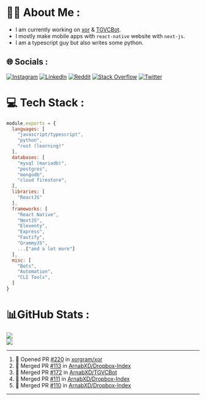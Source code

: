 # 🧑‍💻 About Me :
* I am currently working on [xor](https://github.com/xorgram/xor) & [TGVCBot](https://github.com/ArnabXD/TGVCBot).
* I mostly make mobile apps with `react-native` website with `next-js`.
* I am a typescript guy but also writes some python.

## 🌐 Socials :
[![Instagram](https://img.shields.io/badge/Instagram-%23E4405F.svg?logo=Instagram&logoColor=white)](https://instagram.com/arnabparyali) [![LinkedIn](https://img.shields.io/badge/LinkedIn-%230077B5.svg?logo=linkedin&logoColor=white)](https://linkedin.com/in/arnabparyali) [![Reddit](https://img.shields.io/badge/Reddit-%23FF4500.svg?logo=Reddit&logoColor=white)](https://reddit.com/user/ArnabXD) [![Stack Overflow](https://img.shields.io/badge/-Stackoverflow-FE7A16?logo=stack-overflow&logoColor=white)](https://stackoverflow.com/users/12250600) [![Twitter](https://img.shields.io/badge/Twitter-%231DA1F2.svg?logo=Twitter&logoColor=white)](https://twitter.com/arnabparyali) 

# 💻 Tech Stack :

```js
module.exports = {
  languages: [
    "javascript/typescript",
    "python",
    "rust (learning)"
  ],
  databases: [
    "mysql (mariadb)",
    "postgres",
    "mongodb",
    "cloud firestore",
  ],
  libraries: [
    "ReactJS"
  ],
  frameworks: [
    "React Native",
    "NextJS",
    "Eleventy",
    "Express",
    "Fastify",
    "GrammyJS",
    ...["and a lot more"]
  ],
  misc: [
    "Bots",
    "Automation",
    "CLI Tools",
  ]
}
```

# 📊GitHub Stats :
![](https://github-readme-stats.vercel.app/api?username=ArnabXD&theme=tokyonight&hide_border=false&include_all_commits=false&count_private=false)<br/>
![](https://github-readme-stats.vercel.app/api/top-langs/?username=ArnabXD&theme=tokyonight&hide_border=false&include_all_commits=false&count_private=false&layout=compact)

---

<!--START_SECTION:activity-->
1. 💪 Opened PR [#220](https://github.com/xorgram/xor/pull/220) in [xorgram/xor](https://github.com/xorgram/xor)
2. 🎉 Merged PR [#113](https://github.com/ArnabXD/Dropbox-Index/pull/113) in [ArnabXD/Dropbox-Index](https://github.com/ArnabXD/Dropbox-Index)
3. 🎉 Merged PR [#172](https://github.com/ArnabXD/TGVCBot/pull/172) in [ArnabXD/TGVCBot](https://github.com/ArnabXD/TGVCBot)
4. 🎉 Merged PR [#111](https://github.com/ArnabXD/Dropbox-Index/pull/111) in [ArnabXD/Dropbox-Index](https://github.com/ArnabXD/Dropbox-Index)
5. 🎉 Merged PR [#110](https://github.com/ArnabXD/Dropbox-Index/pull/110) in [ArnabXD/Dropbox-Index](https://github.com/ArnabXD/Dropbox-Index)
<!--END_SECTION:activity-->

---
